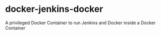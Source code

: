 # docker-jenkins-docker
A privileged Docker Container to run Jenkins and Docker inside a Docker Container

